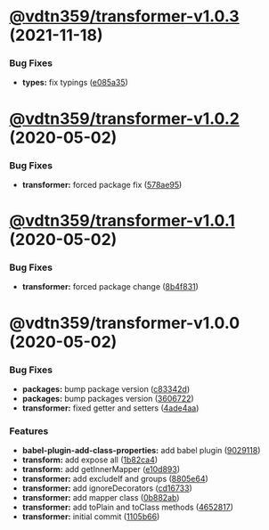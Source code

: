 # [@vdtn359/transformer-v1.0.3](https://github.com/vdtn359/vdtn359-os/compare/@vdtn359/transformer-v1.0.2...@vdtn359/transformer-v1.0.3) (2021-11-18)


### Bug Fixes

* **types:** fix typings ([e085a35](https://github.com/vdtn359/vdtn359-os/commit/e085a356f756b2de9a5f6fcc15159958c57f1a7f))

# [@vdtn359/transformer-v1.0.2](https://github.com/vdtn359/vdtn359-os/compare/@vdtn359/transformer-v1.0.1...@vdtn359/transformer-v1.0.2) (2020-05-02)


### Bug Fixes

* **transformer:** forced package fix ([578ae95](https://github.com/vdtn359/vdtn359-os/commit/578ae95f9f68cbe78a4465971f76c1b179a7c9b5))

# [@vdtn359/transformer-v1.0.1](https://github.com/vdtn359/vdtn359-os/compare/@vdtn359/transformer-v1.0.0...@vdtn359/transformer-v1.0.1) (2020-05-02)


### Bug Fixes

* **transformer:** forced package change ([8b4f831](https://github.com/vdtn359/vdtn359-os/commit/8b4f83140c5dc618ab3b11a7ea969c2fdc736baf))

# @vdtn359/transformer-v1.0.0 (2020-05-02)


### Bug Fixes

* **packages:** bump package version ([c83342d](https://github.com/vdtn359/vdtn359-os/commit/c83342dc27234c0923dd3b1c30a7b4eaacfabcf3))
* **packages:** bump packages version ([3606722](https://github.com/vdtn359/vdtn359-os/commit/360672201c911559ca0b9d6a16d7be7b543c4782))
* **transformer:** fixed getter and setters ([4ade4aa](https://github.com/vdtn359/vdtn359-os/commit/4ade4aaa411f289b770be0a25042d4e1b21b3f75))


### Features

* **babel-plugin-add-class-properties:** add babel plugin ([9029118](https://github.com/vdtn359/vdtn359-os/commit/9029118f6bda65b43272f478e007ad5e7a2a48e1))
* **transform:** add expose all ([1b82ca4](https://github.com/vdtn359/vdtn359-os/commit/1b82ca4ee60f0694c2caf34a79a6a6d97afb8348))
* **transform:** add getInnerMapper ([e10d893](https://github.com/vdtn359/vdtn359-os/commit/e10d89373205dd5548bfe3c6952dbee57274bc2b))
* **transformer:** add excludeIf and groups ([8805e64](https://github.com/vdtn359/vdtn359-os/commit/8805e64e554aa760f67c641e765595ef39d1a76e))
* **transformer:** add ignoreDecorators ([cd16733](https://github.com/vdtn359/vdtn359-os/commit/cd16733958ebe82539156b4d89b98ac74a19a390))
* **transformer:** add mapper class ([0b882ab](https://github.com/vdtn359/vdtn359-os/commit/0b882aba7eabc2350388fa9a0b4d64761b35a134))
* **transformer:** add toPlain and toClass methods ([4652817](https://github.com/vdtn359/vdtn359-os/commit/46528171b9f19a2278c455e83f89c6c3b54b2573))
* **transformer:** initial commit ([1105b66](https://github.com/vdtn359/vdtn359-os/commit/1105b665f2edbf9de64ccd8e85f409756cc679c0))

